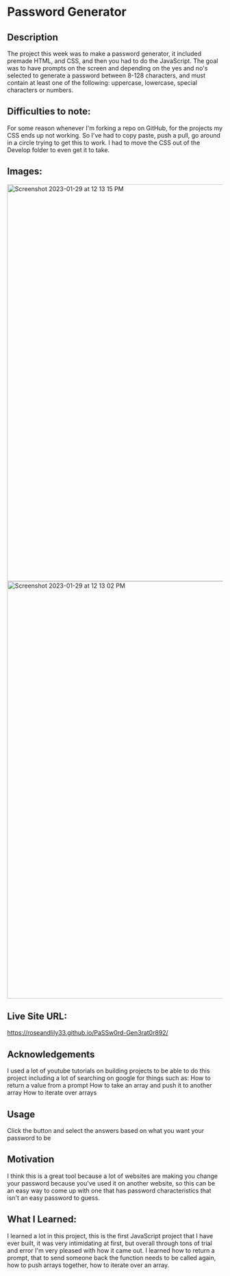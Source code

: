 # Password Generator

## Description
The project this week was to make a password generator, it included premade HTML, and CSS, and then you had to do the JavaScript. The goal was to have prompts on the screen and depending on the yes and no's selected to generate a password between 8-128 characters, and must contain at least one of the following: uppercase, lowercase, special characters or numbers.

## Difficulties to note:
For some reason whenever I'm forking a repo on GitHub, for the projects my CSS ends up not working. So I've had to copy paste, push a pull, go around in a circle trying to get this to work. I had to move the CSS out of the Develop folder to even get it to take. 

## Images:
<img width="927" alt="Screenshot 2023-01-29 at 12 13 15 PM" src="https://user-images.githubusercontent.com/109821108/215339584-5e9911a4-dac0-4320-9557-a94d867b8796.png">
<img width="975" alt="Screenshot 2023-01-29 at 12 13 02 PM" src="https://user-images.githubusercontent.com/109821108/215339588-30414450-8239-44c5-88e9-4f62bd028783.png">


## Live Site URL:
https://roseandlily33.github.io/PaSSw0rd-Gen3rat0r892/

## Acknowledgements
I used a lot of youtube tutorials on building projects to be able to do this project including a lot of searching on google for things such as:
How to return a value from a prompt
How to take an array and push it to another array
How to iterate over arrays

## Usage
Click the button and select the answers based on what you want your password to be

## Motivation
I think this is a great tool because a lot of websites are making you change your password because you've used it on another website, so this can be an easy way to come up with one that has password characteristics that isn't an easy password to guess.

## What I Learned:
I learned a lot in this project, this is the first JavaScript project that I have ever built, it was very intimidating at first, but overall through tons of trial and error I'm very pleased with how it came out. I learned how to return a prompt, that to send someone back the function needs to be called again, how to push arrays together, how to iterate over an array.
